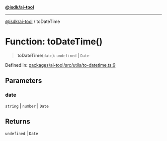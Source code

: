 [**@isdk/ai-tool**](../README.md)

***

[@isdk/ai-tool](../globals.md) / toDateTime

# Function: toDateTime()

> **toDateTime**(`date`): `undefined` \| `Date`

Defined in: [packages/ai-tool/src/utils/to-datetime.ts:9](https://github.com/isdk/ai-tool.js/blob/83a1524a1644365964efc043a7a7991d8fd46b49/src/utils/to-datetime.ts#L9)

## Parameters

### date

`string` | `number` | `Date`

## Returns

`undefined` \| `Date`
